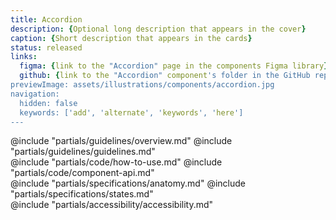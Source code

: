 ```yaml
---
title: Accordion
description: {Optional long description that appears in the cover}
caption: {Short description that appears in the cards}
status: released
links:
  figma: {link to the "Accordion" page in the components Figma library}
  github: {link to the "Accordion" component's folder in the GitHub repo}
previewImage: assets/illustrations/components/accordion.jpg
navigation:
  hidden: false
  keywords: ['add', 'alternate', 'keywords', 'here']
---
```


<section data-tab="Guidelines">
  @include "partials/guidelines/overview.md"
  @include "partials/guidelines/guidelines.md"
</section>

<section data-tab="Code">
  @include "partials/code/how-to-use.md"
  @include "partials/code/component-api.md"
  <!-- @include "partials/code/showcase.md" -->
</section>

<section data-tab="Specifications">
  @include "partials/specifications/anatomy.md"
  @include "partials/specifications/states.md"
</section>

<section data-tab="Accessibility">
  @include "partials/accessibility/accessibility.md"
</section>